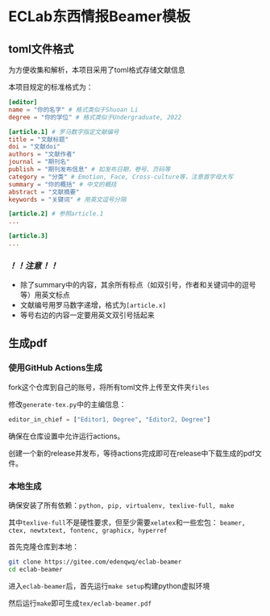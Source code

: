 # ECLab东西情报Beamer模板

## toml文件格式

为方便收集和解析，本项目采用了toml格式存储文献信息

本项目规定的标准格式为：

```toml
[editor]
name = "你的名字" # 格式类似于Shuoan Li
degree = "你的学位" # 格式类似于Undergraduate, 2022

[article.1] # 罗马数字指定文献编号
title = "文献标题"
doi = "文献doi"
authors = "文献作者"
journal = "期刊名"
publish = "期刊发布信息" # 如发布日期，卷号、页码等
category = "分类" # Emotion, Face, Cross-culture等，注意首字母大写
summary = "你的概括" # 中文的概括
abstract = "文献摘要"
keywords = "关键词" # 用英文逗号分隔

[article.2] # 参照article.1
...

[article.3]
...
```

### *！！注意！！*

- 除了summary中的内容，其余所有标点（如双引号，作者和关键词中的逗号等）用英文标点
- 文献编号用罗马数字递增，格式为`[article.x]`
- 等号右边的内容一定要用英文双引号括起来

## 生成pdf

### 使用GitHub Actions生成

fork这个仓库到自己的账号，将所有toml文件上传至文件夹`files`

修改`generate-tex.py`中的主编信息：

```python
editor_in_chief = ["Editor1, Degree", "Editor2, Degree"]
```

确保在仓库设置中允许运行actions。

创建一个新的release并发布，等待actions完成即可在release中下载生成的pdf文件。

### 本地生成

确保安装了所有依赖：`python, pip, virtualenv, texlive-full, make`

其中`texlive-full`不是硬性要求，但至少需要`xelatex`和一些宏包：
`beamer, ctex, newtxtext, fontenc, graphicx, hyperref`

首先克隆仓库到本地：

```bash
git clone https://gitee.com/edenqwq/eclab-beamer
cd eclab-beamer
```

进入`eclab-beamer`后，首先运行`make setup`构建python虚拟环境

然后运行`make`即可生成`tex/eclab-beamer.pdf`
